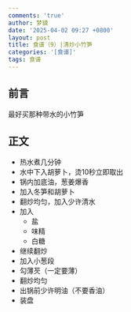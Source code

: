 ```yaml
---
comments: 'true'
author: 梦貘
date: '2025-04-02 09:27 +0800'
layout: post
title: 食谱（9）|清炒小竹笋
categories: '[食谱]'
tags: 食谱
---
```

## 前言
最好买那种带水的小竹笋

## 正文

- 热水煮几分钟
- 水中下入胡萝卜，烫10秒立即取出
- 锅内加底油，葱姜爆香
- 加入冬笋和胡萝卜
- 翻炒均匀，加入少许清水
- 加入
  - 盐
  - 味精
  - 白糖
- 继续翻炒
- 加入小葱段
- 勾薄芡（一定要薄）
- 翻炒均匀
- 出锅前少许明油（不要香油）
- 装盘
